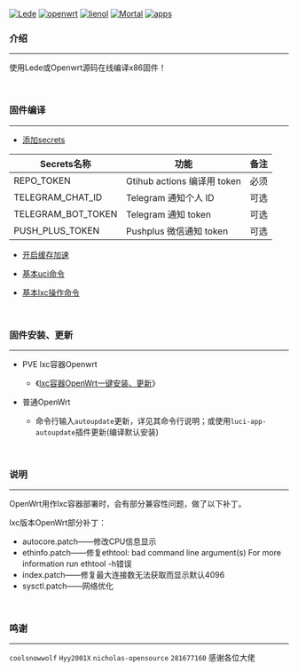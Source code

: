 [![Lede](https://img.shields.io/badge/source-Lede-deeppink.svg?style=flat&logo=appveyor)](https://github.com/coolsnowwolf/lede)
[![openwrt](https://img.shields.io/badge/source-openwrt-tomato.svg?style=flat&logo=appveyor)](https://github.com/openwrt/openwrt)
[![lienol](https://img.shields.io/badge/source-Lienol-yellow.svg?style=flat&logo=appveyor)](https://github.com/Lienol/openwrt)
[![Mortal](https://img.shields.io/badge/source-Mortal-green.svg?style=flat&logo=appveyor)](https://github.com/immortalwrt/immortalwrt)
[![apps](https://img.shields.io/badge/packages-roa-orange.svg?style=flat&logo=appveyor)](https://github.com/roacn/openwrt-packages) 


### 介绍

---

使用Lede或Openwrt源码在线编译x86固件！

<br />



### 固件编译

---

- [添加secrets](https://github.com/roacn/common/blob/main/doc/secrets.md )

| Secrets名称        | 功能                        | 备注 |
| ------------------ | --------------------------- | ---- |
| REPO_TOKEN         | Gtihub actions 编译用 token | 必须 |
| TELEGRAM_CHAT_ID   | Telegram 通知个人 ID        | 可选 |
| TELEGRAM_BOT_TOKEN | Telegram 通知 token         | 可选 |
| PUSH_PLUS_TOKEN    | Pushplus 微信通知 token     | 可选 |



- [开启缓存加速](https://github.com/roacn/common/blob/main/doc/ccache.md)



- [基本uci命令](https://github.com/roacn/common/blob/main/doc/pct.md)



- [基本lxc操作命令](https://github.com/roacn/common/blob/main/doc/pct.md)

<br />



### 固件安装、更新

---


  - PVE lxc容器Openwrt


    - 《[lxc容器OpenWrt一键安装、更新](https://github.com/roacn/pve)》

  - 普通OpenWrt


    - 命令行输入`autoupdate`更新，详见其命令行说明；或使用`luci-app-autoupdate`插件更新(编译默认安装)

​    <br />




### 说明

---







OpenWrt用作lxc容器部署时，会有部分兼容性问题，做了以下补丁。

lxc版本OpenWrt部分补丁：

-  autocore.patch——修改CPU信息显示
-  ethinfo.patch——修复ethtool: bad command line argument(s) For more information run ethtool -h错误
-  index.patch——修复最大连接数无法获取而显示默认4096
-  sysctl.patch——网络优化

<br />



### 鸣谢

---

`coolsnowwolf` `Hyy2001X` `nicholas-opensource` `281677160` 感谢各位大佬

